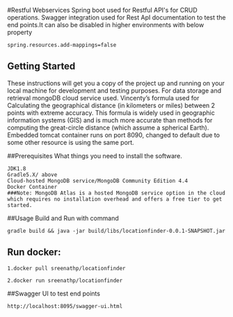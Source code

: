 #Restful Webservices
Spring boot used for Restful API's for CRUD operations.
Swagger integration used for Rest ApI documentation to test the end points.It can also be disabled in higher environments with below property
```
spring.resources.add-mappings=false
```

## Getting Started

These instructions will get you a copy of the project up and running on your local machine for development and testing purposes.
For data storage and retrieval mongoDB cloud service used.
Vincenty’s formula used for Calculating the geographical distance (in kilometers or miles) between 2 points with extreme accuracy.
This formula is widely used in geographic information systems (GIS) and is much more accurate than methods for computing the great-circle distance (which assume a spherical Earth).
Embedded tomcat container runs on port 8090, changed to default due to some other resource is using the same port.

##Prerequisites
What things you need to install the software.

```
JDK1.8
Gradle5.X/ above
Cloud-hosted MongoDB service/MongoDB Community Edition 4.4
Docker Container
###Note: MongoDB Atlas is a hosted MongoDB service option in the cloud which requires no installation overhead and offers a free tier to get started.

```

##Usage
Build and Run with command
```
gradle build && java -jar build/libs/locationfinder-0.0.1-SNAPSHOT.jar
```


## Run docker:
```
1.docker pull sreenathp/locationfinder

2.docker run sreenathp/locationfinder
```


##Swagger UI to test end points
```
http://localhost:8095/swagger-ui.html
```
